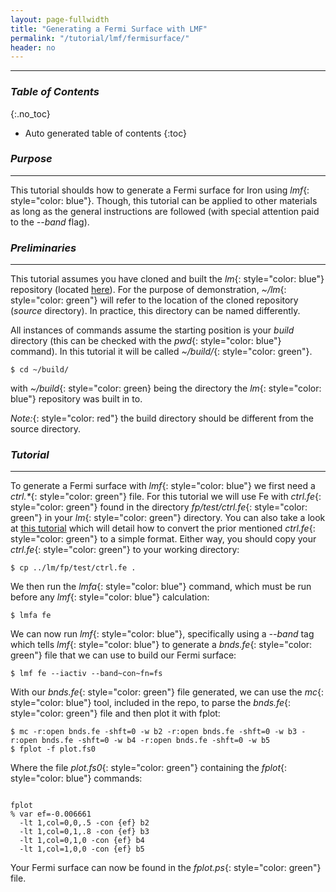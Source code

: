 ```yaml
---
layout: page-fullwidth
title: "Generating a Fermi Surface with LMF"
permalink: "/tutorial/lmf/fermisurface/"
header: no
---
```


____________________________________________________________

### _Table of Contents_
{:.no_toc}
*  Auto generated table of contents
{:toc} 

### _Purpose_
_____________________________________________________________
This tutorial shoulds how to generate a Fermi surface for Iron using _lmf_{: style="color: blue"}. Though, this tutorial can be applied to other materials as long as the general instructions are followed (with special attention paid to the _--band_ flag).

### _Preliminaries_
_____________________________________________________________
This tutorial assumes you have cloned and built the _lm_{: style="color: blue"} repository (located [here](https://bitbucket.org/lmto/lm)). For the purpose of demonstration, _~/lm_{: style="color: green"} will refer to the location of the cloned repository (_source_ directory). In practice, this directory can be named differently.

All instances of commands assume the starting position is your _build_ directory (this can be checked with the _pwd_{: style="color: blue"} command).  In this tutorial it will be called _~/build/_{: style="color: green"}.

    $ cd ~/build/

with _~/build_{: style="color: green} being the directory the _lm_{: style="color: blue"} repository was built in to.

_Note:_{: style="color: red"} the build directory should be different from the source directory.

### _Tutorial_
_____________________________________________________________
To generate a Fermi surface with _lmf_{: style="color: blue"} we first need a _ctrl.*_{: style="color: green"} file. For this tutorial we will use Fe with _ctrl.fe_{: style="color: green"} found in the directory _fp/test/ctrl.fe_{: style="color: green"} in your _lm_{: style="color: green"} directory. You can also take a look at [this tutorial](https://lordcephei.github.io/tutorial/lmf/ctrlfile/) which will detail how to convert the prior mentioned _ctrl.fe_{: style="color: green"} to a simple format. Either way, you should copy your _ctrl.fe_{: style="color: green"} to your working directory:

    $ cp ../lm/fp/test/ctrl.fe .

We then run the _lmfa_{: style="color: blue"} command, which must be run before any _lmf_{: style="color: blue"} calculation:

    $ lmfa fe

We can now run _lmf_{: style="color: blue"}, specifically using a _--band_ tag which tells _lmf_{: style="color: blue"} to generate a _bnds.fe_{: style="color: green"} file that we can use to build our Fermi surface:

    $ lmf fe --iactiv --band~con~fn=fs

With our _bnds.fe_{: style="color: green"} file generated, we can use the _mc_{: style="color: blue"} tool, included in the repo, to parse the _bnds.fe_{: style="color: green"} file and then plot it with fplot:

	$ mc -r:open bnds.fe -shft=0 -w b2 -r:open bnds.fe -shft=0 -w b3 -r:open bnds.fe -shft=0 -w b4 -r:open bnds.fe -shft=0 -w b5
    $ fplot -f plot.fs0

Where the file _plot.fs0_{: style="color: green"} containing the _fplot_{: style="color: blue"} commands:

~~~

fplot
% var ef=-0.006661
  -lt 1,col=0,0,.5 -con {ef} b2
  -lt 1,col=0,1,.8 -con {ef} b3
  -lt 1,col=0,1,0 -con {ef} b4
  -lt 1,col=1,0,0 -con {ef} b5

~~~

Your Fermi surface can now be found in the _fplot.ps_{: style="color: green"} file.